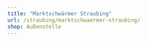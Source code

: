 ```yaml
---
title: "Marktschwärmer Straubing"
url: /straubing/marktschwaermer-straubing/
shop: Außenstelle
---
```

